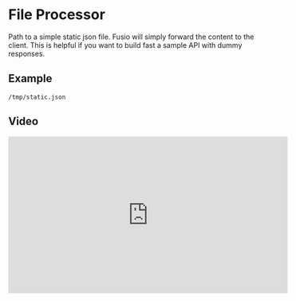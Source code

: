 
# File Processor

Path to a simple static json file. Fusio will simply forward the content to the client. This is helpful if you want to
build fast a sample API with dummy responses.

## Example

```
/tmp/static.json
```

## Video

<iframe width="560" height="315" src="https://www.youtube.com/embed/q1iJPeuVRUk" title="YouTube video player" frameborder="0" allow="accelerometer; autoplay; clipboard-write; encrypted-media; gyroscope; picture-in-picture" allowfullscreen></iframe>
